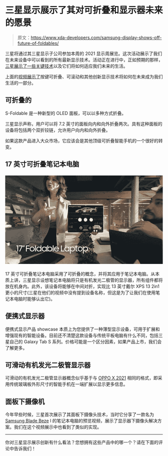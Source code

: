 # 三星显示展示了其对可折叠和显示器未来的愿景

> 原文：<https://www.xda-developers.com/samsung-display-shows-off-future-of-foldables/>

三星将通过其三星显示子公司参加本周的 2021 显示周展览。这次活动展示了我们在未来设备中可以看到的所有最新显示技术。活动正在进行中，正如预期的那样，[三星展示了一些关键技术](https://www.xda-developers.com/samsung-showcase-next-gen-displays-sid-2021/)以及它们将如何适应我们未来的生活。

上面的[视频展示了](http://news.samsungdisplay.com/27847/)按键可折叠、可滚动和其他创新显示技术将如何在未来成为我们生活的一部分。

## 可折叠的

S-Foldable 是一种新型的 OLED 面板，可以以多种方式折叠。

三星显示声称，用户可以将 7.2 英寸的面板向内和向外折叠两次。具有这种面板的设备将包括两个双折铰链，允许用户向内和向外折叠。

如果这款产品进入大众市场，它应该会是其他顶级可折叠智能手机的一个很好的转变。

## 17 英寸可折叠笔记本电脑

### ![Samsung Display 17-inch foldable laptop held out in hand](img/4dada509c52f8e44c87e1b09ff1a7153.png)

17 英寸可折叠笔记本电脑采用了可折叠的概念，并将其应用于笔记本电脑。从本质上讲，三星显示设想笔记本电脑将只是有机发光二极管的显示器，所有组件都将放在机身内。此外，该设备将能够在中间对折，实现比 13 英寸戴尔 XPS 13 2in1 更小的尺寸(三星在他们的视频中没有提到设备名称，但这是为了让我们在使用笔记本电脑时能够认出它)。

## 便携式显示器

便携式显示产品 showcase 本质上为您提供了一种薄型显示设备，可用于扩展和增强现有的智能设备。目前还不清楚这款设备与传统平板电脑有什么不同，包括三星自己的 Galaxy Tab S 系列。价格可能是一个区分因素，如果产品上市，我们会了解更多。

## 可滑动有机发光二极管显示器

可滑动的有机发光二极管显示器概念似乎基于与 [OPPO X 2021](https://www.xda-developers.com/oppo-x-2021-hands-on-rollable-phone-closer-to-release/) 相同的格式，即采用传统玻璃板外形尺寸的智能手机在一端扩展以显示更多信息。

## 面板下摄像机

今年早些时候，三星首次展示了其面板下摄像头技术，当时它分享了一款名为 [Samsung Blade Beze](https://www.xda-developers.com/samsung-blade-bezel-first-under-display-camera-laptop/) l 的笔记本电脑的预览视频，展示了显示器下摄像头解决方案。我们在这个视频展示中也看到了类似的实现。

* * *

你对三星显示展示创新有什么看法？您想拥有这些产品中的哪一个？请在下面的评论中告诉我们！